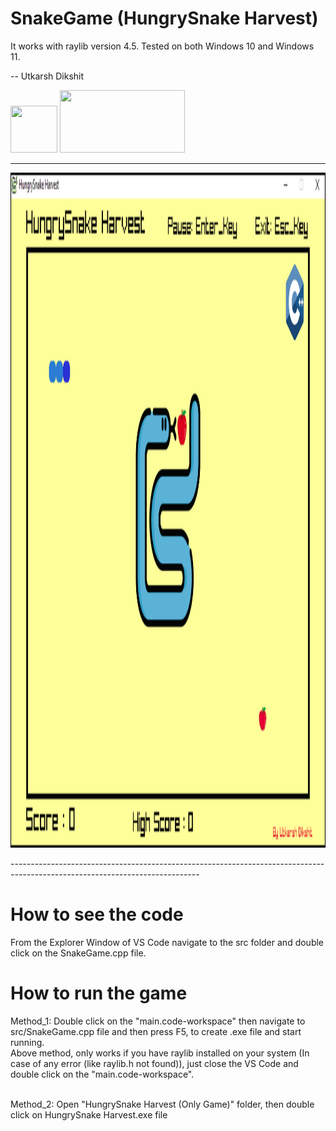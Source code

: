 # SnakeGame (HungrySnake Harvest)
It works with raylib version 4.5. Tested on both Windows 10 and Windows 11.

-- Utkarsh Dikshit

<p align ="left">
  <img width="75" height="75" src="https://user-images.githubusercontent.com/121726699/215234958-2659b12a-4181-4f6b-a757-3e868244192e.png">
  <img width="200" height="100" src="https://user-images.githubusercontent.com/121726699/215234968-9f5961e4-8ca0-4f4e-acdc-53c1817547dd.png">
</p>

-----------------------------------------------------------------------------------------------------------------------------

<p align = "centre">
    <img width = "1920" height = "1080" src = "src/img_snakegame.png">
</p>
-----------------------------------------------------------------------------------------------------------------------------

# How to see the code
From the Explorer Window of VS Code navigate to the src folder and double click on the SnakeGame.cpp file.

# How to run the game
Method_1: Double click on the "main.code-workspace" then navigate to src/SnakeGame.cpp file and then press F5, to create .exe file and start running.
<br> 
Above method, only works if you have raylib installed on your system 
(In case of any error (like raylib.h not found)), just close the VS Code and double click on the "main.code-workspace".

<br>
Method_2: Open "HungrySnake Harvest (Only Game)" folder, then double click on HungrySnake Harvest.exe file
